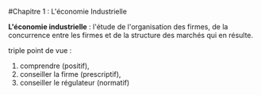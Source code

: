 #Chapitre 1 : L'économie Industrielle

**L'économie industrielle** : l'étude de l'organisation des firmes, de la concurrence entre les firmes et de la structure des marchés qui en résulte. 

triple point de vue : 
1. comprendre (positif),
2. conseiller la firme (prescriptif),
3. conseiller le régulateur (normatif)
